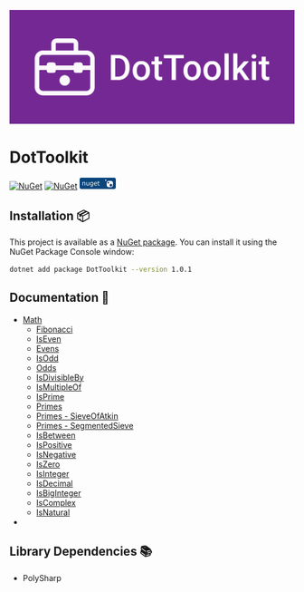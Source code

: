 ﻿![DotToolkit Cover](assets/dottoolkit-cover.svg)

# DotToolkit

[![NuGet](https://img.shields.io/nuget/dt/DotToolkit.svg)](https://www.nuget.org/stats/packages/DotToolkit?groupby=Version) 
[![NuGet](https://img.shields.io/nuget/vpre/DotToolkit.svg)](https://www.nuget.org/packages/DotToolkit/)
<a href="https://www.nuget.org/packages/DotToolkit">
    <img src="https://raw.githubusercontent.com/alexfalconflores/alexfalconflores/main/img/nuget-banner.svg" height=20 alt="Go to Nuget"/>
</a>


## Installation 📦
This project is available as a [NuGet package](https://www.nuget.org/packages/DotToolkit). You can install it using the NuGet Package Console window:
```bash
dotnet add package DotToolkit --version 1.0.1
```

## Documentation 📖
- [Math](docs/Math.md)
    - [Fibonacci](docs/Math.md#fibonacci)
    - [IsEven](docs/Math.md#iseven)
    - [Evens](docs/Math.md#evens)
    - [IsOdd](docs/Math.md#isodd)
    - [Odds](docs/Math.md#odds)
    - [IsDivisibleBy](docs/Math.md#isdivisibleby)
    - [IsMultipleOf](docs/Math.md#ismultipleof)
    - [IsPrime](docs/Math.md#isprime)
    - [Primes](docs/Math.md#primes)
    - [Primes - SieveOfAtkin](docs/Math.md#primes---sieveofatkin)
    - [Primes - SegmentedSieve](docs/Math.md#primes---segmentedsieve)
    - [IsBetween](docs/Math.md#isbetween)
    - [IsPositive](docs/Math.md#ispositive)
    - [IsNegative](docs/Math.md#isnegative)
    - [IsZero](docs/Math.md#iszero)
    - [IsInteger](docs/Math.md#isinteger)
    - [IsDecimal](docs/Math.md#isdecimal)
    - [IsBigInteger](docs/Math.md#isbetween)
    - [IsComplex](docs/Math.md#iscomplex)
    - [IsNatural](docs/Math.md#isnatural)
- []()
    

## Library Dependencies 📚
- PolySharp
